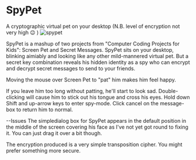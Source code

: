 # SpyPet
A cryptographic virtual pet on your desktop (N.B. level of encryption not very high :wink: )
![spypet]()

SpyPet is a mashup of two projects from "Computer Coding Projects for Kids": Screen Pet and Secret Messages.  SpyPet sits on your desktop, blinking aimiably and looking like any other mild-mannered virtual pet.  But a secret key combination reveals his hidden identity as a spy who can encrypt and decrypt secret messages to send to your friends.

Moving the mouse over Screen Pet to "pat" him makes him feel happy.  

If you leave him too long without patting, he'll start to look sad.
Double-clicking will cause him to stick out his tongue and cross his eyes.
Hold down Shift and up-arrow keys to enter spy-mode.
Click cancel on the message-box to return him to normal.

--Issues
The simpledialog box for SpyPet appears in the default position in the middle of the screen covering his face as I've not yet got round to fixing it. You can just drag it over a bit though.

The encryption produced is a very simple transposition cipher.  You might prefer something more secure.




